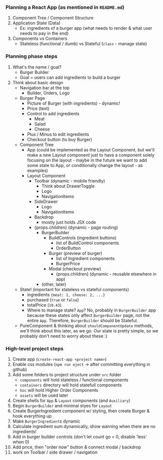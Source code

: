 ### Planning a React App (as mentioned in `README.md`)
1) Component Tree / Component Structure
1) Application State (Data)
    - Ex: ingredients of a burger app (what needs to render & what user needs to pay in the end)
1) Components vs Containers
    - Stateless (functional / dumb) vs Stateful (`class` - manage state)

### Planning phase steps
1) What's the name / goal?
    - Burger Builder
    - Goal = users can add ingredients to build a burger
1) Think about basic design
    - Navigation bar at the top
        - Builder, Orders, Logo
    - Burger Page
        - Picture of Burger (with ingredients) - dynamic!
        - Price (text)
        - Control to add ingredients
            - Meat
            - Salad
            - Cheese
        - Plus / Minus to edit ingredients
        - Checkout button (to buy Burger)
    - Component Tree
        - App (could be implemented as the Layout Component, but we'll make a new Layout component just to have a component solely focusing on the layout - maybe in the future we want to add some state to App, or conditionally change the layout - as examples)
        - Layout Component
            - Toolbar (dynamic - mobile friendly)
                - Think about DrawerToggle
                - Logo
                - NavigationItems
            - SideDrawer
                - Logo
                - NavigationItems
            - Backdrop
                - mostly just holds JSX code
            - {props.children} (dynamic - page routing)
                - BurgerBuilder
                    - BuildControls (ingredient buttons)
                        - list of BuildControl components
                        - OrderButton
                    - Burger (preview of burger)
                        - list of Ingredient components
                        - BurgerPrice
                    - Modal (checkout preview)
                        - {props.children} (dynamic - reusable elsewhere in app)
                - (other, later)
    - State! (important for stateless vs stateful components)
        - ingredients `{meat: 1, cheese: 2, ...}`
        - purchased (`true` or `false`)
        - totalPrice (`10.43`)
        - Where to manage state? `App`? No, probably in `BurgerBuilder` app because these states only affect `BurgerBuilder` page, not the entire `App`. Therefore, `BurgerBuilder` should be Stateful.
    - PureComponent & thinking about `shouldComponentUpdate` methods, we'll think about this later, as we go. Our state is pretty simple, so we probably don't need to worry about these :)

### High-level project steps
1) Create app (`create-react-app <project name>`)
1) Enable css modules (`npm run eject` -> after committing everything in github)
1) Add some folders to project structure under `src` folder
    - `components` will hold stateless / functional components
    - `containers` directory will hold statefull components
    - `hoc` will hold Higher Order Components
    - `assets` will be used later
1) Create shells for `App` & `Layout` components (and `Auxiliary`)
1) Begin `BurgerBuilder` and minimal styes for `Layout`
1) Create BurgerIngredient component w/ styling, then create Burger & hook everything up
1) Make `BurgerIngredient`s dynamic
1) Calculate ingredient sum dynamically, show warning when there are no ingredients!
1) Add in burger builder controls (don't let count go < 0, disable 'less' when 0)
1) Add price, then "order now" button & connect modal / backdrop
1) work on Toolbar / side drawer / navigation